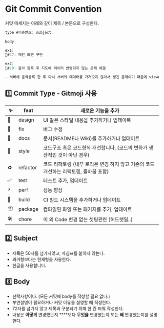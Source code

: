 
# Git Commit Convention

커밋 메세지는 아래와 같이 제목 / 본문으로 구성한다.

```swift
type #이슈번호: subject 
    
body
```

```swift
ex1)
💄#27: 메인 화면 구현 

ex2)
🐛#28: 음악 등록 후 지도에 데이터 반영되지 않는 문제 해결

- 서버에 음악등록 한 후 다시 서버의 데이터를 가져오지 않아서 생긴 문제이기 때문에 viewWillAppear()에서 데이터 다시 fetch하도록 로직 수정 
```

## 1️⃣ Commit Type - Gitmoji 사용

| ✨ | feat | 새로운 기능을 추가 |
| --- | --- | --- |
| 💄 | design | UI 같은 스타일 내용을 추가하거나 업데이트 |
| 🐛 | fix | 버그 수정 |
| 📝  | docs | 문서(README나 Wiki)를 추가하거나 업데이트 |
| 🎨 | style | 코드구조 혹은 코드형식 개선합니다. (코드의 변화가 생산적인 것이 아닌 경우) |
| ♻️ | refactor | 코드 리팩토링 (내부 로직은 변경 하지 않고 기존의 코드 개선하는 리팩토링, 줄바꿈 포함) |
| ✅ | test | 테스트 추가, 업데이트 |
| ⚡️ | perf | 성능 향상 |
| 👷 | build | CI 빌드 시스템을 추가하거나 업데이트 |
| 📦️ | package | 컴파일된 파일 또는 패키지를 추가, 업데이트 |
| 🛠  | chore | 이 외 Code 변경 없는 셋팅관련 (허드렛일..) |

## 2️⃣ Subject

- 제목은 50자를 넘기지않고, 마침표를 붙이지 않는다.
- 과거형보다는 현재형을 사용한다.
- 한글을 사용합니다.

## 3️⃣ Body

- 선택사항이다. (모든 커밋에 body를 작성할 필요 없다.)
- 부연설명이 필요하거나 커밋 이유를 설명할 때 작성한다.
- 72자를 넘기지 않고 제목과 구분되기 위해 한 칸 띄워 작성한다.
- 내용은 **어떻게** 변경했는지 ****보다 **무엇을** 변경했는지 또는 **왜** 변경했는지를 설명한다.
